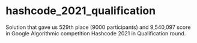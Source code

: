 # hashcode_2021_qualification

Solution that gave us 529th place (9000 participants) and 9,540,097 score in Google Algorithmic competition Hashcode 2021 in Qualification round.
